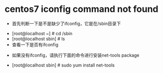 # centos7  iconfig command not found
- 首先判断一下是不是缺少了ifconfig，它是在/sbin目录下
+ [root@localhost ~] # cd /sbin
+ [root@localhost sbin] # ls
+ 查看一下是否有ifconfig
- 如果没有ifconfig，请执行下面的命令进行安装net-tools package
+ [root@localhost sbin] # sudo yum install net-tools
